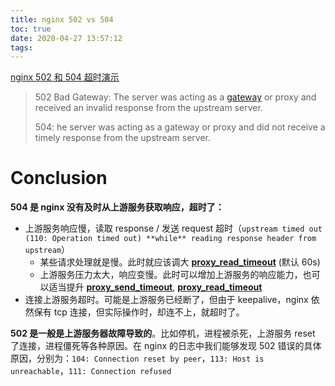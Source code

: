 ```yaml
---
title: nginx 502 vs 504
toc: true
date: 2020-04-27 13:57:12
tags:
---
```



[nginx 502 和 504 超时演示](https://juejin.im/post/5b54635ae51d451951133d85)

>502 Bad Gateway: The server was acting as a [gateway](https://www.wikiwand.com/en/Gateway_(telecommunications)) or proxy and received an invalid response from the upstream server.
>
>504: he server was acting as a gateway or proxy and did not receive a timely response from the upstream server.

# Conclusion

**504 是 nginx 没有及时从上游服务获取响应，超时了：**

* 上游服务响应慢，读取 response / 发送 request 超时（`upstream timed out (110: Operation timed out) **while** reading response header from upstream`）
  * 某些请求处理就是慢。此时就应该调大 [**proxy_read_timeout**](http://nginx.org/en/docs/http/ngx_http_proxy_module.html#proxy_read_timeout) (默认 60s)
  * 上游服务压力太大，响应变慢。此时可以增加上游服务的响应能力，也可以适当提升 [**proxy_send_timeout**](http://nginx.org/en/docs/http/ngx_http_proxy_module.html#proxy_send_timeout), [**proxy_read_timeout**](http://nginx.org/en/docs/http/ngx_http_proxy_module.html#proxy_read_timeout)
* 连接上游服务超时。可能是上游服务已经断了，但由于 keepalive，nginx 依然保有 tcp 连接，但实际操作时，却连不上，就超时了。

**502 是一般是上游服务器故障导致的**。比如停机，进程被杀死，上游服务 reset 了连接，进程僵死等各种原因。在 nginx 的日志中我们能够发现 502 错误的具体原因，分别为：`104: Connection reset by peer`，`113: Host is unreachable`，`111: Connection refused`